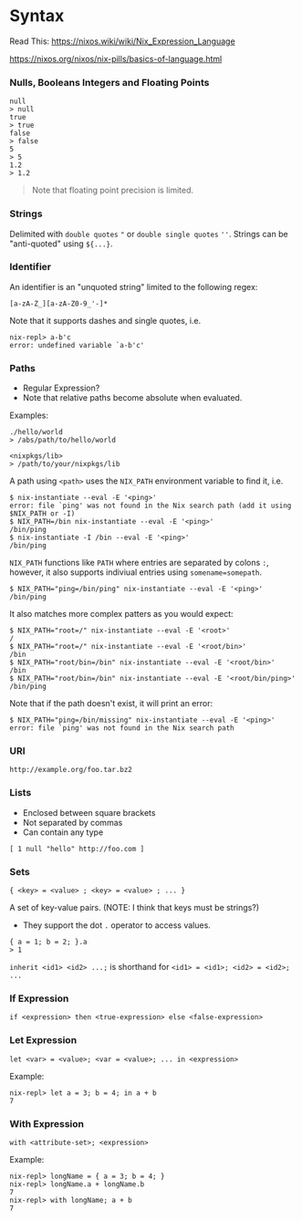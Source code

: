 Syntax
================================================================================

Read This:
https://nixos.wiki/wiki/Nix_Expression_Language

https://nixos.org/nixos/nix-pills/basics-of-language.html

### Nulls, Booleans Integers and Floating Points
```
null
> null
true
> true
false
> false
5
> 5
1.2
> 1.2
```
> Note that floating point precision is limited.

### Strings

Delimited with `double quotes` `"` or `double single quotes` `''`.  Strings can be "anti-quoted" using `${...}`.

### Identifier

An identifier is an "unquoted string" limited to the following regex:
```
[a-zA-Z_][a-zA-Z0-9_'-]*
```

Note that it supports dashes and single quotes, i.e.
```
nix-repl> a-b'c
error: undefined variable `a-b'c'
```

### Paths

* Regular Expression?
* Note that relative paths become absolute when evaluated.

Examples:
```
./hello/world
> /abs/path/to/hello/world
```
```
<nixpkgs/lib>
> /path/to/your/nixpkgs/lib
```

A path using `<path>` uses the `NIX_PATH` environment variable to find it, i.e.

```
$ nix-instantiate --eval -E '<ping>'
error: file `ping' was not found in the Nix search path (add it using $NIX_PATH or -I)
$ NIX_PATH=/bin nix-instantiate --eval -E '<ping>'
/bin/ping
$ nix-instantiate -I /bin --eval -E '<ping>'
/bin/ping
```

`NIX_PATH` functions like `PATH` where entries are separated by colons `:`, however, it also supports indiviual entries using `somename=somepath`.

```
$ NIX_PATH="ping=/bin/ping" nix-instantiate --eval -E '<ping>'
/bin/ping
```

It also matches more complex patters as you would expect:
```
$ NIX_PATH="root=/" nix-instantiate --eval -E '<root>'
/
$ NIX_PATH="root=/" nix-instantiate --eval -E '<root/bin>'
/bin
$ NIX_PATH="root/bin=/bin" nix-instantiate --eval -E '<root/bin>'
/bin
$ NIX_PATH="root/bin=/bin" nix-instantiate --eval -E '<root/bin/ping>'
/bin/ping
```

Note that if the path doesn't exist, it will print an error:
```
$ NIX_PATH="ping=/bin/missing" nix-instantiate --eval -E '<ping>'
error: file `ping' was not found in the Nix search path
```



### URI

```
http://example.org/foo.tar.bz2
```

### Lists

* Enclosed between square brackets
* Not separated by commas
* Can contain any type
```
[ 1 null "hello" http://foo.com ]
```

### Sets
```
{ <key> = <value> ; <key> = <value> ; ... }
```

A set of key-value pairs. (NOTE: I think that keys must be strings?)

* They support the dot `.` operator to access values.
```
{ a = 1; b = 2; }.a
> 1
```

`inherit <id1> <id2> ...;` is shorthand for `<id1> = <id1>; <id2> = <id2>; ...`

### If Expression
```
if <expression> then <true-expression> else <false-expression>
```

### Let Expression
```
let <var> = <value>; <var = <value>; ... in <expression>
```

Example:
```
nix-repl> let a = 3; b = 4; in a + b
7
```

### With Expression
```
with <attribute-set>; <expression>
```

Example:
```
nix-repl> longName = { a = 3; b = 4; }
nix-repl> longName.a + longName.b
7
nix-repl> with longName; a + b
7
```